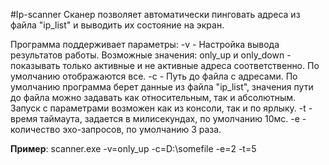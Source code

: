 #Ip-scanner
Сканер позволяет автоматически пинговать адреса из файла "ip_list" и выводить их состояние на экран. 

Программа поддерживает параметры:
-v - Настройка вывода результатов работы. Возможные значения: only_up и only_down - показывать только активные
и не активные адреса соответственно. По умолчанию отображаются все.
-c - Путь до файла с адресами. По умолчанию программа берет данные из файла "ip_list", значения пути до файла 
можно задавать как относительным, так и абсолютным.
Запуск с параметрами возможен как из консоли, так и по ярлыку.
-t - время таймаута, задается в милисекундах, по умолчанию 10мс.
-e - количество эхо-запросов, по умолчанию 3 раза.

**Пример**: scanner.exe -v=only_up -c=D:\somefile -e=2 -t=5
